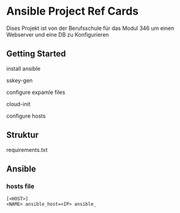 # Ansible Project Ref Cards

Dises Projekt ist von der Berufsschule für das Modul 346 um einen Webserver und eine DB zu Konfigurieren

## Getting Started

install ansible

sskey-gen

configure expamle files

cloud-init

configure hosts

## Struktur

requirements.txt

## Ansible

### hosts file

```
[<HOST>]
<NAME> ansible_host=<IP> ansible_
```